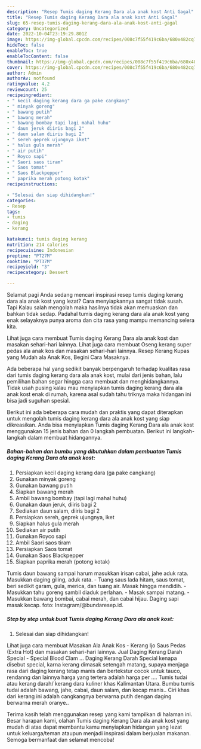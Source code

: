 ```yaml
---
description: "Resep Tumis daging Kerang Dara ala anak kost Anti Gagal"
title: "Resep Tumis daging Kerang Dara ala anak kost Anti Gagal"
slug: 65-resep-tumis-daging-kerang-dara-ala-anak-kost-anti-gagal
category: Uncategorized
date: 2022-10-04T23:19:29.801Z
image: https://img-global.cpcdn.com/recipes/008c7f55f419c6ba/680x482cq70/tumis-daging-kerang-dara-ala-anak-kost-foto-resep-utama.jpg
hideToc: false
enableToc: true
enableTocContent: false
thumbnail: https://img-global.cpcdn.com/recipes/008c7f55f419c6ba/680x482cq70/tumis-daging-kerang-dara-ala-anak-kost-foto-resep-utama.jpg
cover: https://img-global.cpcdn.com/recipes/008c7f55f419c6ba/680x482cq70/tumis-daging-kerang-dara-ala-anak-kost-foto-resep-utama.jpg
author: Admin
authorAv: notfound
ratingvalue: 4.2
reviewcount: 25
recipeingredient:
- " kecil daging kerang dara ga pake cangkang"
- " minyak goreng"
- " bawang putih"
- " bawang merah"
- " bawang bombay tapi lagi mahal huhu"
- " daun jeruk diiris bagi 2"
- " daun salam diiris bagi 2"
- " sereh geprek ujungnya iket"
- " halus gula merah"
- " air putih"
- " Royco sapi"
- " Saori saos tiram"
- " Saos tomat"
- " Saos Blackpepper"
- " paprika merah potong kotak"
recipeinstructions:

- "Selesai dan siap dihidangkan!"
categories:
- Resep
tags:
- tumis
- daging
- kerang

katakunci: tumis daging kerang 
nutrition: 214 calories
recipecuisine: Indonesian
preptime: "PT27M"
cooktime: "PT37M"
recipeyield: "3"
recipecategory: Dessert

---
```



Selamat pagi Anda sedang mencari inspirasi resep tumis daging kerang dara ala anak kost yang lezat? Cara menyiapkannya sangat tidak susah. Tapi Kalau salah mengolah maka hasilnya tidak akan memuaskan dan bahkan tidak sedap. Padahal tumis daging kerang dara ala anak kost yang enak selayaknya punya aroma dan cita rasa yang mampu memancing selera kita.


Lihat juga cara membuat Tumis daging Kerang Dara ala anak kost dan masakan sehari-hari lainnya. Lihat juga cara membuat Oseng kerang super pedas ala anak kos dan masakan sehari-hari lainnya. Resep Kerang Kupas yang Mudah ala Anak Kos, Begini Cara Masaknya.

Ada beberapa hal yang sedikit banyak berpengaruh terhadap kualitas rasa dari tumis daging kerang dara ala anak kost, mulai dari jenis bahan, lalu pemilihan bahan segar hingga cara membuat dan menghidangkannya. Tidak usah pusing kalau mau menyiapkan tumis daging kerang dara ala anak kost enak di rumah, karena asal sudah tahu triknya maka hidangan ini bisa jadi suguhan spesial.


Berikut ini ada beberapa cara mudah dan praktis yang dapat diterapkan untuk mengolah tumis daging kerang dara ala anak kost yang siap dikreasikan. Anda bisa menyiapkan Tumis daging Kerang Dara ala anak kost menggunakan 15 jenis bahan dan 0 langkah pembuatan. Berikut ini langkah-langkah dalam membuat hidangannya.

<!--inarticleads1-->

##### Bahan-bahan dan bumbu yang dibutuhkan dalam pembuatan Tumis daging Kerang Dara ala anak kost:

1. Persiapkan  kecil daging kerang dara (ga pake cangkang)
1. Gunakan  minyak goreng
1. Gunakan  bawang putih
1. Siapkan  bawang merah
1. Ambil  bawang bombay (tapi lagi mahal huhu)
1. Gunakan  daun jeruk, diiris bagi 2
1. Sediakan  daun salam, diiris bagi 2
1. Persiapkan  sereh, geprek ujungnya, iket
1. Siapkan  halus gula merah
1. Sediakan  air putih
1. Gunakan  Royco sapi
1. Ambil  Saori saos tiram
1. Persiapkan  Saos tomat
1. Gunakan  Saos Blackpepper
1. Siapkan  paprika merah (potong kotak)


Tumis daun bawang sampai harum masukkan irisan cabai, jahe aduk rata. Masukkan daging giling, aduk rata. - Tuang saus lada hitam, saus tomat, beri sedikit garam, gula, merica, dan tuang air. Masak hingga mendidih. - Masukkan tahu goreng sambil diaduk perlahan. - Masak sampai matang. - Masukkan bawang bombai, cabai merah, dan cabai hijau. Daging sapi masak kecap. foto: Instagram/@bundaresep.id. 

<!--inarticleads2-->

##### Step by step untuk buat Tumis daging Kerang Dara ala anak kost:


1. Selesai dan siap dihidangkan!

Lihat juga cara membuat Masakan Ala Anak Kos - Kerang Ijo Saus Pedas (Extra Hot) dan masakan sehari-hari lainnya. Jual Daging Kerang Darah Special - Special Blood Clam … Daging Kerang Darah Special kenapa disebut special, karna kerang dimasak setengah matang, supaya menjaga rasa dari daging kerang tetap manis dan bertekstur cocok untuk tauco, rendanng dan lainnya harga yang tertera adalah harga per …. Tumis tudai atau kerang darah/ kerang dara kuliner khas Kalimantan Utara. Bumbu tumis tudai adalah bawang, jahe, cabai, daun salam, dan kecap manis.. Ciri khas dari kerang ini adalah cangkangnya berwarna putih dengan daging berwarna merah oranye.. 

Terima kasih telah menggunakan resep yang kami tampilkan di halaman ini. Besar harapan kami, olahan Tumis daging Kerang Dara ala anak kost yang mudah di atas dapat membantu kamu menyiapkan hidangan yang lezat untuk keluarga/teman ataupun menjadi inspirasi dalam berjualan makanan. Semoga bermanfaat dan selamat mencoba!
